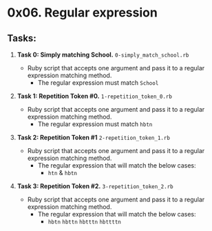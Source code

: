 # 0x06. Regular expression

## Tasks:

1. **Task 0: Simply matching School.** `0-simply_match_school.rb`
   - Ruby script that accepts one argument and pass it to a regular expression matching method.
     - The regular expression must match `School`

2. **Task 1: Repetition Token #0.** `1-repetition_token_0.rb`
   - Ruby script that accepts one argument and pass it to a regular expression matching method.
     - The regular expression must match `hbtn`

3. **Task 2: Repetition Token #1** `2-repetition_token_1.rb`
   - Ruby script that accepts one argument and pass it to a regular expression matching method.
     - The regular expression that will match the below cases:
       - `htn` & `hbtn`

4. **Task 3: Repetition Token #2.** `3-repetition_token_2.rb`
   - Ruby script that accepts one argument and pass it to a regular expression matching method.
     - The regular expression that will match the below cases:
       - `hbtn` `hbttn` `hbtttn` `hbttttn`

